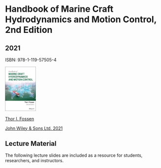 # Handbook of Marine Craft Hydrodynamics and Motion Control, 2nd Edition

## 2021

ISBN: 978-1-119-57505-4

<img src="./bookcover.jpg" width="100" />

[Thor I. Fossen](https://www.ntnu.edu/employees/tif) 

[John Wiley & Sons Ltd. 2021](https://www.wiley.com/en-in/Handbook+of+Marine+Craft+Hydrodynamics+and+Motion+Control,+2nd+Edition-p-9781119575054l)

## Lecture Material

The following lecture slides are included as a resource for students, researchers, and instructors. 
